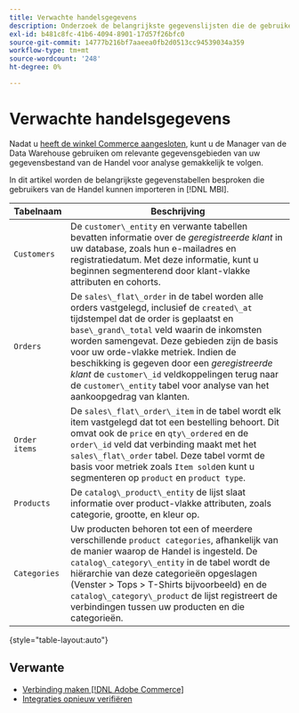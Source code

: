```yaml
---
title: Verwachte handelsgegevens
description: Onderzoek de belangrijkste gegevenslijsten die de gebruikers van de Handel in MBI invoeren
exl-id: b481c8fc-41b6-4094-8901-17d57f26bfc0
source-git-commit: 14777b216bf7aaeea0fb2d0513cc94539034a359
workflow-type: tm+mt
source-wordcount: '248'
ht-degree: 0%

---
```


# Verwachte handelsgegevens

Nadat u [heeft de winkel Commerce aangesloten](../../../data-analyst/importing-data/integrations/magento.md), kunt u de Manager van de Data Warehouse gebruiken om relevante gegevensgebieden van uw gegevensbestand van de Handel voor analyse gemakkelijk te volgen.

In dit artikel worden de belangrijkste gegevenstabellen besproken die gebruikers van de Handel kunnen importeren in [!DNL MBI].

| **Tabelnaam** | **Beschrijving** |
|-----|-----|
| `Customers` | De `customer\_entity` en verwante tabellen bevatten informatie over de *geregistreerde klant* in uw database, zoals hun e-mailadres en registratiedatum. Met deze informatie, kunt u beginnen segmenterend door klant-vlakke attributen en cohorts. |
| `Orders` | De `sales\_flat\_order` in de tabel worden alle orders vastgelegd, inclusief de `created\_at` tijdstempel dat de order is geplaatst en `base\_grand\_total` veld waarin de inkomsten worden samengevat. Deze gebieden zijn de basis voor uw orde-vlakke metriek. Indien de beschikking is gegeven door een *geregistreerde klant* de `customer\_id` veldkoppelingen terug naar de  `customer\_entity` tabel voor analyse van het aankoopgedrag van klanten. |
| `Order items` | De `sales\_flat\_order\_item` in de tabel wordt elk item vastgelegd dat tot een bestelling behoort. Dit omvat ook de `price` en `qty\_ordered` en de `order\_id` veld dat verbinding maakt met het `sales\_flat\_order` tabel. Deze tabel vormt de basis voor metriek zoals `Item sold`en kunt u segmenteren op `product` en `product type`. |
| `Products` | De `catalog\_product\_entity` de lijst slaat informatie over product-vlakke attributen, zoals categorie, grootte, en kleur op. |
| `Categories` | Uw producten behoren tot een of meerdere verschillende `product categories`, afhankelijk van de manier waarop de Handel is ingesteld. De `catalog\_category\_entity` in de tabel wordt de hiërarchie van deze categorieën opgeslagen (Venster > Tops > T-Shirts bijvoorbeeld) en de `catalog\_category\_product` de lijst registreert de verbindingen tussen uw producten en die categorieën. |

{style="table-layout:auto"}

## Verwante

* [Verbinding maken [!DNL Adobe Commerce]](../integrations/magento.md)
* [Integraties opnieuw verifiëren](https://experienceleague.adobe.com/docs/commerce-knowledge-base/kb/how-to/mbi-reauthenticating-integrations.html?lang=en)
